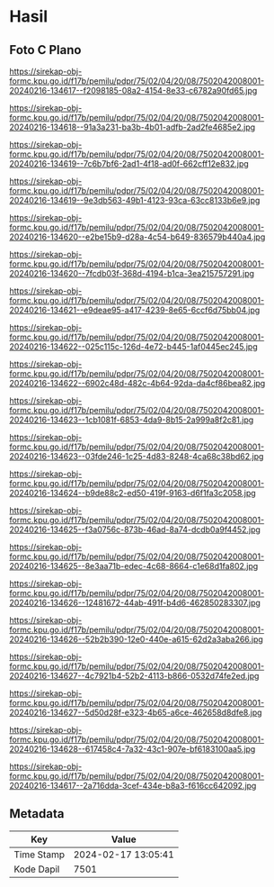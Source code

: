 # Hasil

## Foto C Plano

https://sirekap-obj-formc.kpu.go.id/f17b/pemilu/pdpr/75/02/04/20/08/7502042008001-20240216-134617--f2098185-08a2-4154-8e33-c6782a90fd65.jpg

https://sirekap-obj-formc.kpu.go.id/f17b/pemilu/pdpr/75/02/04/20/08/7502042008001-20240216-134618--91a3a231-ba3b-4b01-adfb-2ad2fe4685e2.jpg

https://sirekap-obj-formc.kpu.go.id/f17b/pemilu/pdpr/75/02/04/20/08/7502042008001-20240216-134619--7c6b7bf6-2ad1-4f18-ad0f-662cff12e832.jpg

https://sirekap-obj-formc.kpu.go.id/f17b/pemilu/pdpr/75/02/04/20/08/7502042008001-20240216-134619--9e3db563-49b1-4123-93ca-63cc8133b6e9.jpg

https://sirekap-obj-formc.kpu.go.id/f17b/pemilu/pdpr/75/02/04/20/08/7502042008001-20240216-134620--e2be15b9-d28a-4c54-b649-836579b440a4.jpg

https://sirekap-obj-formc.kpu.go.id/f17b/pemilu/pdpr/75/02/04/20/08/7502042008001-20240216-134620--7fcdb03f-368d-4194-b1ca-3ea215757291.jpg

https://sirekap-obj-formc.kpu.go.id/f17b/pemilu/pdpr/75/02/04/20/08/7502042008001-20240216-134621--e9deae95-a417-4239-8e65-6ccf6d75bb04.jpg

https://sirekap-obj-formc.kpu.go.id/f17b/pemilu/pdpr/75/02/04/20/08/7502042008001-20240216-134622--025c115c-126d-4e72-b445-1af0445ec245.jpg

https://sirekap-obj-formc.kpu.go.id/f17b/pemilu/pdpr/75/02/04/20/08/7502042008001-20240216-134622--6902c48d-482c-4b64-92da-da4cf86bea82.jpg

https://sirekap-obj-formc.kpu.go.id/f17b/pemilu/pdpr/75/02/04/20/08/7502042008001-20240216-134623--1cb1081f-6853-4da9-8b15-2a999a8f2c81.jpg

https://sirekap-obj-formc.kpu.go.id/f17b/pemilu/pdpr/75/02/04/20/08/7502042008001-20240216-134623--03fde246-1c25-4d83-8248-4ca68c38bd62.jpg

https://sirekap-obj-formc.kpu.go.id/f17b/pemilu/pdpr/75/02/04/20/08/7502042008001-20240216-134624--b9de88c2-ed50-419f-9163-d6f1fa3c2058.jpg

https://sirekap-obj-formc.kpu.go.id/f17b/pemilu/pdpr/75/02/04/20/08/7502042008001-20240216-134625--f3a0756c-873b-46ad-8a74-dcdb0a9f4452.jpg

https://sirekap-obj-formc.kpu.go.id/f17b/pemilu/pdpr/75/02/04/20/08/7502042008001-20240216-134625--8e3aa71b-edec-4c68-8664-c1e68d1fa802.jpg

https://sirekap-obj-formc.kpu.go.id/f17b/pemilu/pdpr/75/02/04/20/08/7502042008001-20240216-134626--12481672-44ab-491f-b4d6-462850283307.jpg

https://sirekap-obj-formc.kpu.go.id/f17b/pemilu/pdpr/75/02/04/20/08/7502042008001-20240216-134626--52b2b390-12e0-440e-a615-62d2a3aba266.jpg

https://sirekap-obj-formc.kpu.go.id/f17b/pemilu/pdpr/75/02/04/20/08/7502042008001-20240216-134627--4c7921b4-52b2-4113-b866-0532d74fe2ed.jpg

https://sirekap-obj-formc.kpu.go.id/f17b/pemilu/pdpr/75/02/04/20/08/7502042008001-20240216-134627--5d50d28f-e323-4b65-a6ce-462658d8dfe8.jpg

https://sirekap-obj-formc.kpu.go.id/f17b/pemilu/pdpr/75/02/04/20/08/7502042008001-20240216-134628--617458c4-7a32-43c1-907e-bf6183100aa5.jpg

https://sirekap-obj-formc.kpu.go.id/f17b/pemilu/pdpr/75/02/04/20/08/7502042008001-20240216-134617--2a716dda-3cef-434e-b8a3-f616cc642092.jpg


## Metadata

| Key        | Value               |
| ---------- | ------------------- |
| Time Stamp | 2024-02-17 13:05:41 |
| Kode Dapil | 7501                |



